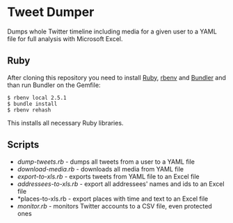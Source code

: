 # Tweet Dumper

Dumps whole Twitter timeline including media for a given user to a YAML file
for full analysis with Microsoft Excel.

## Ruby

After cloning this repository you need to install
[Ruby](https://www.ruby-lang.org/), [rbenv](http://rbenv.org/)
and [Bundler](http://bundler.io/) and than run Bundler on the Gemfile:

    $ rbenv local 2.5.1
    $ bundle install
    $ rbenv rehash

This installs all necessary Ruby libraries.

## Scripts

* *dump-tweets.rb* - dumps all tweets from a user to a YAML file
* *download-media.rb* - downloads all media from YAML file
* *export-to-xls.rb* - exports tweets from YAML file to an Excel file
* *addressees-to-xls.rb* - export all addressees' names and ids to an Excel file
* *places-to-xls.rb - export places with time and text to an Excel file
* *monitor.rb* - monitors Twitter accounts to a CSV file, even protected ones
